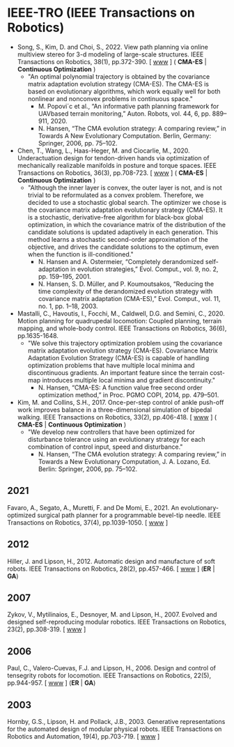 # IEEE-TRO (IEEE Transactions on Robotics)

* Song, S., Kim, D. and Choi, S., 2022. View path planning via online multiview stereo for 3-d modeling of large-scale structures. IEEE Transactions on Robotics, 38(1), pp.372-390. [ [www](https://ieeexplore.ieee.org/abstract/document/9450826) ] ( **CMA-ES** | **Continuous Optimization** )
  * "An optimal polynomial trajectory is obtained by the covariance matrix adaptation evolution strategy (CMA-ES). The CMA-ES is based on evolutionary algorithms, which work equally well for both nonlinear and nonconvex problems in continuous space."
    * M. Popovi´c et al., “An informative path planning framework for UAVbased terrain monitoring,” Auton. Robots, vol. 44, 6, pp. 889–911, 2020.
    * N. Hansen, “The CMA evolution strategy: A comparing review,” in Towards A New Evolutionary Computation. Berlin, Germany: Springer, 2006, pp. 75–102.
* Chen, T., Wang, L., Haas-Heger, M. and Ciocarlie, M., 2020. Underactuation design for tendon-driven hands via optimization of mechanically realizable manifolds in posture and torque spaces. IEEE Transactions on Robotics, 36(3), pp.708-723. [ [www](https://ieeexplore.ieee.org/abstract/document/9040678) ] ( **CMA-ES** | **Continuous Optimization** )
  * "Although the inner layer is convex, the outer layer is not, and is not trivial to be reformulated as a convex problem. Therefore, we decided to use a stochastic global search. The optimizer we chose is the covariance matrix adaptation evolutionary strategy (CMA-ES). It is a stochastic, derivative-free algorithm for black-box global optimization, in which the covariance matrix of the distribution of the candidate solutions is updated adaptively in each generation. This method learns a stochastic second-order approximation of the objective, and drives the candidate solutions to the optimum, even when the function is ill-conditioned."
    * N. Hansen and A. Ostermeier, “Completely derandomized self-adaptation in evolution strategies,” Evol. Comput., vol. 9, no. 2, pp. 159–195, 2001.
    * N. Hansen, S. D. Müller, and P. Koumoutsakos, “Reducing the time complexity of the derandomized evolution strategy with covariance matrix adaptation (CMA-ES),” Evol. Comput., vol. 11, no. 1, pp. 1–18, 2003.
* Mastalli, C., Havoutis, I., Focchi, M., Caldwell, D.G. and Semini, C., 2020. Motion planning for quadrupedal locomotion: Coupled planning, terrain mapping, and whole-body control. IEEE Transactions on Robotics, 36(6), pp.1635-1648.
  * "We solve this trajectory optimization problem using the covariance matrix adaptation evolution strategy (CMA-ES). Covariance Matrix Adaptation Evolution Strategy (CMA-ES) is capable of handling optimization problems that have multiple local minima and discontinuous gradients. An important feature since the terrain cost-map introduces multiple local minima and gradient discontinuity."
    * N. Hansen, “CMA-ES: A function value free second order optimization method,” in Proc. PGMO COPI, 2014, pp. 479–501.
* Kim, M. and Collins, S.H., 2017. Once-per-step control of ankle push-off work improves balance in a three-dimensional simulation of bipedal walking. IEEE Transactions on Robotics, 33(2), pp.406-418. [ [www](https://ieeexplore.ieee.org/abstract/document/7819532) ] ( **CMA-ES** | **Continuous Optimization** )
  * "We develop new controllers that have been optimized for disturbance tolerance using an evolutionary strategy for each combination of control input, speed and disturbance."
    * N. Hansen, “The CMA evolution strategy: A comparing review,” in Towards a New Evolutionary Computation, J. A. Lozano, Ed. Berlin: Springer, 2006, pp. 75–102.

## 2021

Favaro, A., Segato, A., Muretti, F. and De Momi, E., 2021. An evolutionary-optimized surgical path planner for a programmable bevel-tip needle. IEEE Transactions on Robotics, 37(4), pp.1039-1050. [ [www](https://ieeexplore.ieee.org/abstract/document/9312206) ]

## 2012

Hiller, J. and Lipson, H., 2012. Automatic design and manufacture of soft robots. IEEE Transactions on Robotics, 28(2), pp.457-466. [ [www](https://ieeexplore.ieee.org/abstract/document/6096440) ] (**ER** | **GA**)

## 2007

Zykov, V., Mytilinaios, E., Desnoyer, M. and Lipson, H., 2007. Evolved and designed self-reproducing modular robotics. IEEE Transactions on Robotics, 23(2), pp.308-319. [ [www](https://ieeexplore.ieee.org/abstract/document/4154840) ]

## 2006

Paul, C., Valero-Cuevas, F.J. and Lipson, H., 2006. Design and control of tensegrity robots for locomotion. IEEE Transactions on Robotics, 22(5), pp.944-957. [ [www](https://ieeexplore.ieee.org/abstract/document/1705585) ] (**ER** | **GA**)

## 2003

Hornby, G.S., Lipson, H. and Pollack, J.B., 2003. Generative representations for the automated design of modular physical robots. IEEE Transactions on Robotics and Automation, 19(4), pp.703-719. [ [www](https://ieeexplore.ieee.org/abstract/document/1220719) ]
